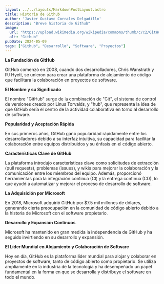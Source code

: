 ```yaml
---
layout: ../../layouts/MarkdownPostLayout.astro
title: Historia de Github
author: 'Javier Gustavo Corrales Delgadillo'
description: "Breve historia de Github"
image:
  url: "https://upload.wikimedia.org/wikipedia/commons/thumb/c/c2/GitHub_Invertocat_Logo.svg/1200px-GitHub_Invertocat_Logo.svg.png"
  alt: "Github"
pubDate: 2024-05-09
tags: ["Github", "Desarrollo", "Software", "Proyectos"]
---
```

**La Fundación de GitHub**

GitHub comenzó en 2008, cuando dos desarrolladores, Chris Wanstrath y PJ Hyett, se unieron para crear una plataforma de alojamiento de código que facilitara la colaboración en proyectos de software.

**El Nombre y su Significado**

El nombre "GitHub" surge de la combinación de "Git", el sistema de control de versiones creado por Linus Torvalds, y "hub", que representa la idea de que GitHub sería el centro de la actividad colaborativa en torno al desarrollo de software.

**Popularidad y Aceptación Rápida**

En sus primeros años, GitHub ganó popularidad rápidamente entre los desarrolladores debido a su interfaz intuitiva, su capacidad para facilitar la colaboración entre equipos distribuidos y su énfasis en el código abierto.

**Características Clave de GitHub**

La plataforma introdujo características clave como solicitudes de extracción (pull requests), problemas (issues), y wikis para mejorar la colaboración y la comunicación entre los miembros del equipo. Además, proporcionó herramientas para la integración continua (CI) y la entrega continua (CD), lo que ayudó a automatizar y mejorar el proceso de desarrollo de software.

**La Adquisición por Microsoft**

En 2018, Microsoft adquirió GitHub por $7.5 mil millones de dólares, generando cierta preocupación en la comunidad de código abierto debido a la historia de Microsoft con el software propietario.

**Desarrollo y Expansión Continuos**

Microsoft ha mantenido en gran medida la independencia de GitHub y ha seguido invirtiendo en su desarrollo y expansión.

**El Líder Mundial en Alojamiento y Colaboración de Software**

Hoy en día, GitHub es la plataforma líder mundial para alojar y colaborar en proyectos de software, tanto de código abierto como propietario. Se utiliza ampliamente en la industria de la tecnología y ha desempeñado un papel fundamental en la forma en que se desarrolla y distribuye el software en todo el mundo.
